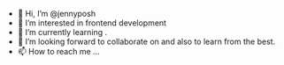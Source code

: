 - 👋 Hi, I’m @jennyposh
- 👀 I’m interested in frontend development
- 🌱 I’m currently learning .
- 💞️ I’m looking forward to collaborate on and also to learn from the best.
- 📫 How to reach me ...

<!---
jennyposh/jennyposh is a ✨ special ✨ repository because its `README.md` (this file) appears on your GitHub profile.
You can click the Preview link to take a look at your changes.
--->
